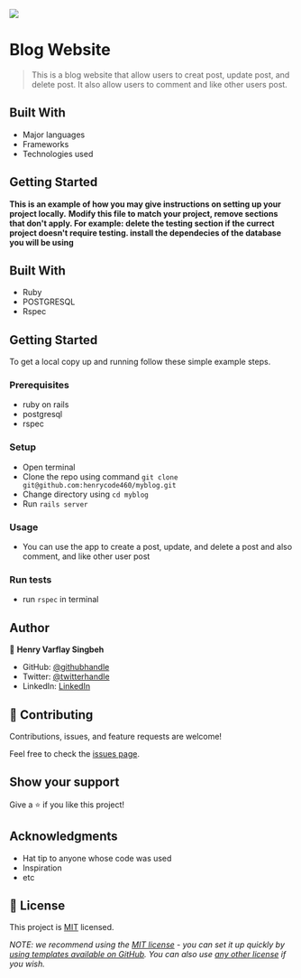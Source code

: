 ![](https://img.shields.io/badge/Microverse-blueviolet)

# Blog Website

>This is a blog website that allow users to creat post, update post, and delete post. It also allow users to comment and like other users post. 


## Built With

- Major languages
- Frameworks
- Technologies used



## Getting Started

**This is an example of how you may give instructions on setting up your project locally.**
**Modify this file to match your project, remove sections that don't apply. For example: delete the testing section if the currect project doesn't require testing. install the dependecies of the database you will be using**


## Built With

- Ruby
- POSTGRESQL
- Rspec



## Getting Started

To get a local copy up and running follow these simple example steps.

### Prerequisites
- ruby on rails 
- postgresql
- rspec

### Setup
- Open terminal
- Clone the repo using command `git clone git@github.com:henrycode460/myblog.git`
- Change directory using `cd myblog`
- Run `rails server`

### Usage
- You can use the app to create a post, update, and delete a post and also comment, and like other user post

### Run tests
- run `rspec` in terminal


## Author

👤 **Henry Varflay Singbeh**

- GitHub: [@githubhandle](https://github.com/henrycode460)
- Twitter: [@twitterhandle](https://www.linkedin.com/in/henry-varflay-singbeh)
- LinkedIn: [LinkedIn](https://twitter.com/code460 )

## 🤝 Contributing

Contributions, issues, and feature requests are welcome!

Feel free to check the [issues page](https://github.com/henrycode460/myblog/issues).

## Show your support

Give a ⭐️ if you like this project!

## Acknowledgments

- Hat tip to anyone whose code was used
- Inspiration
- etc

## 📝 License

This project is [MIT](./LICENSE) licensed.

_NOTE: we recommend using the [MIT license](https://choosealicense.com/licenses/mit/) - you can set it up quickly by [using templates available on GitHub](https://docs.github.com/en/communities/setting-up-your-project-for-healthy-contributions/adding-a-license-to-a-repository). You can also use [any other license](https://choosealicense.com/licenses/) if you wish._
